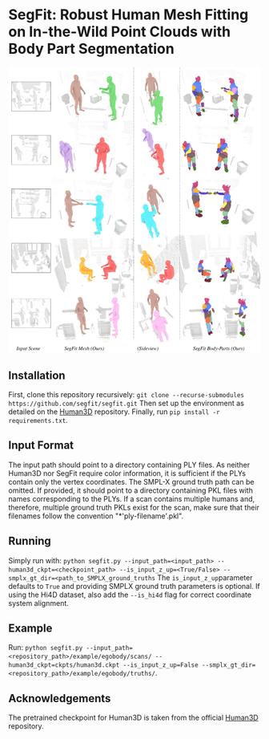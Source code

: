 # SegFit: Robust Human Mesh Fitting on In-the-Wild Point Clouds with Body Part Segmentation

![segfit](images/segfit.png)

## Installation
First, clone this repository recursively: `git clone --recurse-submodules https://github.com/segfit/segfit.git`
Then set up the environment as detailed on the [Human3D](https://github.com/human-3d/Human3D) repository. 
Finally, run `pip install -r requirements.txt`.

## Input Format
The input path should point to a directory containing PLY files. As neither Human3D nor SegFit require color information, it is sufficient if the PLYs contain only the vertex coordinates. The SMPL-X ground truth path can be omitted. If provided, it should point to a directory containing PKL files with names corresponding to the PLYs. If a scan contains multiple humans and, therefore, multiple ground truth PKLs exist for the scan, make sure that their filenames follow the convention "*'ply-filename'.pkl".

## Running
Simply run with:
`python segfit.py --input_path=<input_path> --human3d_ckpt=<checkpoint_path> --is_input_z_up=<True/False> --smplx_gt_dir=<path_to_SMPLX_ground_truths`
The `is_input_z_up`parameter defaults to `True` and providing SMPLX ground truth parameters is optional. If using the Hi4D dataset, also add the `--is_hi4d` flag for correct coordinate system alignment.

## Example
Run: `python segfit.py --input_path=<repository_path>/example/egobody/scans/ --human3d_ckpt=ckpts/human3d.ckpt --is_input_z_up=False --smplx_gt_dir=<repository_path>/example/egobody/truths/`.


## Acknowledgements
The pretrained checkpoint for Human3D is taken from the official [Human3D](https://github.com/human-3d/Human3D) repository.